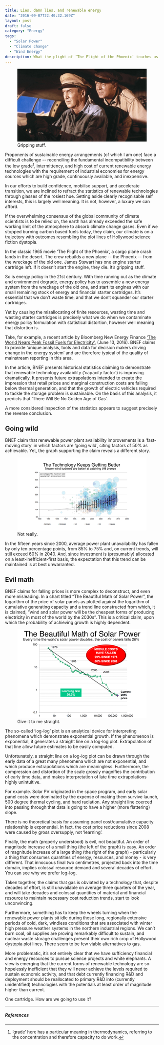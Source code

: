 ```yaml
---
title: Lies, damn lies, and renewable energy
date: "2016-09-07T22:40:32.169Z"
layout: post
draft: false
category: "Energy"
tags:
  - "Solar Power"
  - "Climate change"
  - "Wind Energy"
description: What the plight of ‘The Flight of the Phoenix’ teaches us about the claims for renewable technologies.
---
```


<figure>
<img 
    src="./flight-of-the-phoenix.4039d75bd03941c0b21af87eec22da42.jpg" 
    alt="">
<figcaption>
Gripping stuff.
<figcaption>
</figure>

Proponents of sustainable energy arrangements (of which I am one) face a difficult challenge -- reconciling the  fundamental incompatibility between the low grade[^1], intermittency, and high cost of current renewable energy technologies with the requirement of industrial economies for energy sources which are high grade, continuously available, and inexpensive.

In our efforts to build confidence, mobilise support, and accelerate transition, we are inclined to refract the statistics of renewable technologies through glasses of the rosiest hue. Setting aside clearly recognisable self interests, this is largely well meaning. It is not, however, a luxury we can afford.

If the overwhelming consensus of the global community of climate scientists is to be relied on, the earth has already exceeded the safe working limit of the atmosphere to absorb climate change gases. Even if we stopped burning carbon based fuels today, they claim, our climate is on a trajectory with outcomes resembling the plot lines of Hollywood science fiction dystopia.

In the classic 1965 movie ‘The Flight of the Phoenix’, a cargo plane crash lands in the desert. The crew rebuilds a new plane -- the Phoenix -- from the wreckage of the old one. James Stewart has one engine starter cartridge left. If it doesn’t start the engine, they die. It’s gripping stuff.

So is energy policy in the 21st century. With time running out as the climate and environment degrade, energy policy has to assemble a new energy system from the wreckage of the old one, and start its engines with our small remaining stock of energy and financial starter cartridges.  It’s essential that we don’t waste time, and that we don’t squander our starter cartridges.

Yet by causing the misallocating of finite resources, wasting time and wasting starter cartridges is precisely what we do when we contaminate energy policy formulation with statistical distortion, however well meaning that distortion is.

Take, for example, a recent article by Bloomberg New Energy Finance [‘The World Nears Peak Fossil Fuels for Electricity’][1], (June 13, 2016). BNEF claims to provide ‘unique analysis, tools and data for decision makers driving change in the energy system’ and are therefore typical of the quality of mainstream reporting in this area.

In the article, BNEF presents historical statistics claiming to demonstrate that renewable technology availability (‘capacity factor’) is improving dramatically. It presents future extrapolations intended to create the impression that retail prices and marginal construction costs are falling below thermal generation, and that the growth of electric vehicles required to tackle the storage problem is sustainable. On the basis of this analysis, it predicts that ‘There Will Be No Golden Age of Gas’.

A more considered inspection of the statistics appears to suggest precisely the reverse conclusion.

## Going wild

BNEF claim that renewable power plant availability improvements is a ‘fast-moving story’ in which factors are ‘going wild’, citing factors of 50% as achievable. Yet, the graph supporting the claim reveals a different story.

<figure>
<img 
    src="./BNEF-wind.1994ab5703b944b28d471b34b5c72637.jpeg" 
    alt="">
<figcaption>
Not really.
<figcaption>
</figure>


In the fifteen years since 2000, average power plant unavailability has fallen by only ten percentage points, from 85% to 75% and, on current trends, will still exceed 60% in 2040. And, since investment is (presumably) allocated on a least-inefficient-first basis, the expectation that this trend can be maintained is at best unwarranted.  

## Evil math

BNEF claims for falling prices is more complex to deconstruct, and even more misleading. In a chart titled “The Beautiful Math of Solar Power”, the logarithm of the price of solar panels as plotted against the logarithm of cumulative generating capacity and a trend line constructed from which, it is claimed, “wind and solar power will be the cheapest forms of producing electricity in most of the world by the 2030s”. This is a critical claim, upon which the probability of achieving growth is highly dependent.

<figure>
<img 
    src="./BNEF-uglymath.png" 
    alt="">
<figcaption>
Give it to me straight.
<figcaption>
</figure>


The so-called ‘log-log’ plot is an analytical device for interpreting phenomena which demonstrate exponential growth. If the phenomenon is exponential, it generates a straight line on a log-log plot. Extrapolation of that line allow future estimates to be easily computed.

Unfortunately, a straight line on a log-log plot can be drawn through the early data of a great many phenomena which are not exponential, and which produce extrapolations which are meaningless. Furthermore, the compression and distortion of the scale grossly magnifies the contribution of early time data, and makes interpretation of late time extrapolations highly unintuitive.

For example. Solar PV originated in the space program, and early solar panel costs were dominated by the expense of making them survive launch, 500 degree thermal cycling, and hard radiation. Any straight line coerced into passing through that data is going to have a higher (more flattering) slope.

There is no theoretical basis for assuming panel cost/cumulative capacity relationship is exponential. In fact, the cost price reductions since 2008 were caused by gross oversupply, not ‘learning’.

Finally, the math (properly understood) is evil, not beautiful.  An order of magnitude increase of a small thing (the left of the graph) is easy. An order of magnitude increase of a large thing (the right of the graph) - particularly a thing that consumes quantities of energy, resources, and money - is very different. That innocuous final two centimetres, projected back into the time domain, implies colossal resource demand and several decades of effort. You can see why we prefer log-log.

Taken together, the claims that gas is obviated by a technology that, despite decades of effort, is still unavailable on average three quarters of the year, and will take decades and colossal quantities of material and financial resource to maintain necessary cost reduction trends, start to look unconvincing.

Furthermore, something has to keep the wheels turning when the renewable power plants sit idle during those long, regionally extensive periods of cold, dark, windless conditions that are associated with winter high pressure weather systems in the northern industrial regions. We can’t burn coal, oil supplies are proving remarkably difficult to sustain, and nuclear waste storage challenges present their own rich crop of Hollywood dystopia plot lines. There seem to be few viable alternatives to gas.

More problematic, it’s not entirely clear that we have sufficiency financial and energy resources to pursue science projects and white elephants. A view is emerging that the current forms of renewable technology are so hopelessly inefficient that they will never achieve the levels required to sustain economic activity, and that debt currently financing R&D and deployment should be reallocated to primary R&D into (currently unidentified) technologies with the potentials at least order of magnitude higher than current.

One cartridge. How are we going to use it?

<hr/>

##### References

[^1]:	‘grade’ here has a particular meaning in thermodynamics, referring to the concentration and therefore capacity to do work.

[1]:	https://www.bloomberg.com/news/articles/2016-06-13/we-ve-almost-reached-peak-fossil-fuels-for-electricity